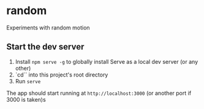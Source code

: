 # random

Experiments with random motion

## Start the dev server

1. Install `npm serve -g` to globally install Serve as a local dev server (or any other)
2. `cd`` into this project's root directory
3. Run `serve`

The app should start running at `http://localhost:3000` (or another port if 3000 is taken)s
